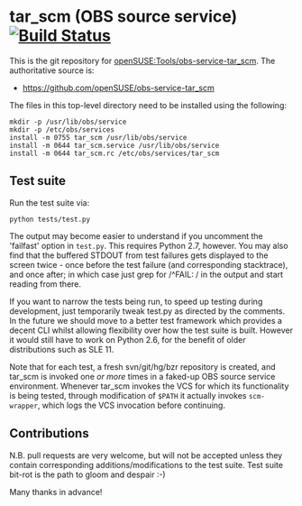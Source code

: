 # tar_scm (OBS source service) [![Build Status](https://travis-ci.org/openSUSE/obs-service-tar_scm.png?branch=master)](https://travis-ci.org/openSUSE/obs-service-tar_scm)

This is the git repository for [openSUSE:Tools/obs-service-tar_scm](https://build.opensuse.org/package/show/openSUSE:Tools/obs-service-tar_scm).
The authoritative source is:

* https://github.com/openSUSE/obs-service-tar_scm

The files in this top-level directory need to be installed using the following:

    mkdir -p /usr/lib/obs/service
    mkdir -p /etc/obs/services
    install -m 0755 tar_scm /usr/lib/obs/service
    install -m 0644 tar_scm.service /usr/lib/obs/service
    install -m 0644 tar_scm.rc /etc/obs/services/tar_scm

## Test suite

Run the test suite via:

    python tests/test.py

The output may become easier to understand if you uncomment the
'failfast' option in `test.py`.  This requires Python 2.7, however.
You may also find that the buffered STDOUT from test failures gets
displayed to the screen twice - once before the test failure (and
corresponding stacktrace), and once after; in which case just grep for
/^FAIL: / in the output and start reading from there.

If you want to narrow the tests being run, to speed up testing during
development, just temporarily tweak test.py as directed by the
comments.  In the future we should move to a better test framework
which provides a decent CLI whilst allowing flexibility over how the
test suite is built.  However it would still have to work on Python
2.6, for the benefit of older distributions such as SLE 11.

Note that for each test, a fresh svn/git/hg/bzr repository is created,
and tar_scm is invoked one *or more* times in a faked-up OBS source
service environment.  Whenever tar_scm invokes the VCS for which its
functionality is being tested, through modification of `$PATH` it
actually invokes `scm-wrapper`, which logs the VCS invocation before
continuing.

## Contributions

N.B. pull requests are very welcome, but will not be accepted unless
they contain corresponding additions/modifications to the test suite.
Test suite bit-rot is the path to gloom and despair :-)

Many thanks in advance!
